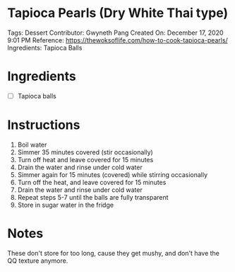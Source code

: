 # Tapioca Pearls (Dry White Thai type)

Tags: Dessert
Contributor: Gwyneth Pang
Created On: December 17, 2020 9:01 PM
Reference: https://thewoksoflife.com/how-to-cook-tapioca-pearls/
Ingredients: Tapioca Balls

# Ingredients

- [ ]  Tapioca balls

# Instructions

1. Boil water
2. Simmer 35 minutes covered (stir occasionally)
3. Turn off heat and leave covered for 15 minutes
4. Drain the water and rinse under cold water 
5. Simmer again for 15 minutes (covered) while stirring occasionally
6. Turn off the heat, and leave covered for 15 minutes
7. Drain the water and rinse under cold water 
8. Repeat steps 5-7 until the balls are fully transparent
9. Store in sugar water in the fridge

# Notes

These don't store for too long, cause they get mushy, and don't have the QQ texture anymore.